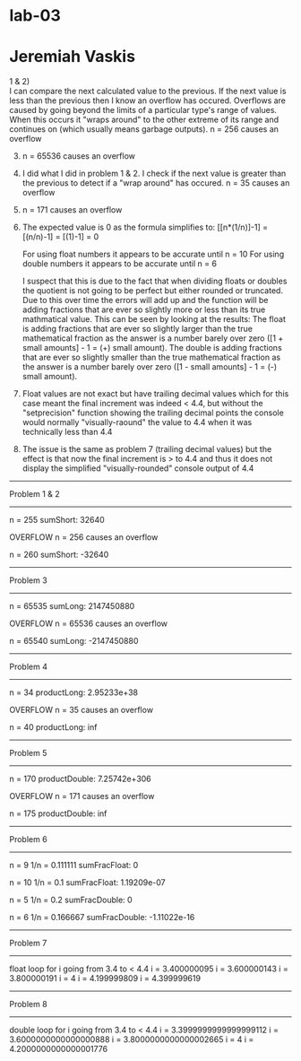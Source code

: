 # lab-03
# Jeremiah Vaskis

1 & 2)	
	I can compare the next calculated value to the previous.
	If the next value is less than the previous then I know an overflow has occured.
	Overflows are caused by going beyond the limits of a particular type's range of values.
	When this occurs it "wraps around" to the other extreme of its range and continues on (which usually means garbage 			outputs).
	n = 256 causes an overflow
 
3) 	n = 65536 causes an overflow

4) 	I did what I did in problem 1 & 2.
	I check if the next value is greater than the previous to detect if a "wrap around" has occured.
	n = 35 causes an overflow

5)	n = 171 causes an overflow 

6)	The expected value is 0 as the formula simplifies to:
	[[n*(1/n)]-1] = [(n/n)-1] = [(1)-1] = 0
	
	For using float numbers it appears to be accurate until n = 10
	For using double numbers it appears to be accurate until n = 6
	
	I suspect that this is due to the fact that when dividing floats or doubles the quotient is not going to be perfect but either 		rounded or truncated.
	Due to this over time the errors will add up and the function will be adding fractions that are ever so slightly more or less 		than its true mathmatical value.
	This can be seen by looking at the results:
		The float is adding fractions that are ever so slightly larger than the true mathematical fraction as the answer is a 			number barely over zero ([1 + small amounts] - 1 = (+) small amount).
		The double is adding fractions that are ever so slightly smaller than the true mathematical fraction as the answer is a 		number barely over zero ([1 - small amounts] - 1 = (-) small amount).

7)	Float values are not exact but have trailing decimal values which for this case meant the final increment was indeed < 4.4, but 	without the "setprecision" function showing the trailing decimal points the console would normally "visually-raound" the value 		to 4.4 when it was technically less than 4.4

8)	The issue is the same as problem 7 (trailing decimal values) but the effect is that now the final increment is > to 4.4 and thus	it does not display the simplified "visually-rounded" console output of 4.4

______________________________
Problem 1 & 2
______________________________
  n =        255
  sumShort:  32640

  OVERFLOW
  n = 256 causes an overflow

  n =        260
  sumShort:  -32640

______________________________
Problem 3
______________________________
  n =        65535
  sumLong:   2147450880

  OVERFLOW
  n = 65536 causes an overflow

  n =        65540
  sumLong:   -2147450880

______________________________
Problem 4
______________________________
  n =      34
  productLong: 2.95233e+38

  OVERFLOW
  n = 35 causes an overflow

  n =      40
  productLong: inf

______________________________
Problem 5
______________________________
  n =            170
  productDouble: 7.25742e+306

  OVERFLOW
  n = 171 causes an overflow

  n =            175
  productDouble: inf

______________________________
Problem 6
______________________________
  n =           9
  1/n =         0.111111
  sumFracFloat: 0

  n =           10
  1/n =         0.1
  sumFracFloat: 1.19209e-07

  n =            5
  1/n =          0.2
  sumFracDouble: 0

  n =            6
  1/n =          0.166667
  sumFracDouble: -1.11022e-16

______________________________
Problem 7
______________________________
float loop for i going from 3.4 to < 4.4
i = 3.400000095
i = 3.600000143
i = 3.800000191
i = 4
i = 4.199999809
i = 4.399999619

______________________________
Problem 8
______________________________
double loop for i going from 3.4 to < 4.4
i = 3.3999999999999999112
i = 3.6000000000000000888
i = 3.8000000000000002665
i = 4
i = 4.2000000000000001776
